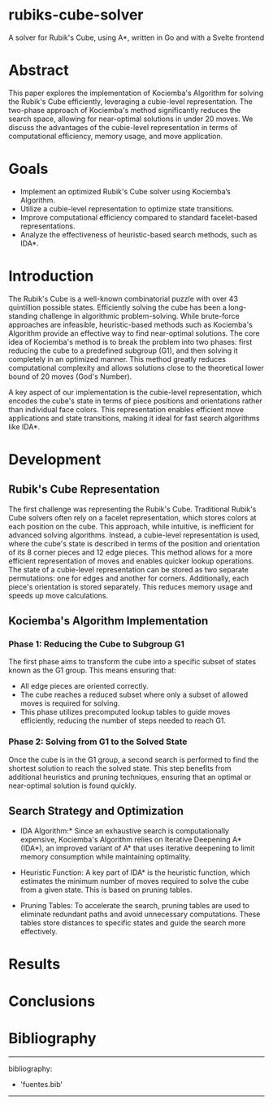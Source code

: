 # rubiks-cube-solver
A solver for Rubik's Cube, using A*, written in Go and with a Svelte frontend

# Abstract
This paper explores the implementation of Kociemba's Algorithm for solving the Rubik's Cube efficiently, 
leveraging a cubie-level representation. The two-phase approach of Kociemba's method significantly reduces 
the search space, allowing for near-optimal solutions in under 20 moves. We discuss the advantages 
of the cubie-level representation in terms of computational efficiency, memory usage, and move application. 

# Goals
* Implement an optimized Rubik's Cube solver using Kociemba’s Algorithm.
* Utilize a cubie-level representation to optimize state transitions.
* Improve computational efficiency compared to standard facelet-based representations.
* Analyze the effectiveness of heuristic-based search methods, such as IDA*.

# Introduction
The Rubik's Cube is a well-known combinatorial puzzle with over 43 quintillion possible states. Efficiently 
solving the cube has been a long-standing challenge in algorithmic problem-solving. While brute-force approaches are 
infeasible, heuristic-based methods such as Kociemba's Algorithm provide an effective way to find near-optimal 
solutions. The core idea of Kociemba's method is to break the problem into two phases: first reducing the cube 
to a predefined subgroup (G1), and then solving it completely in an optimized manner. This method greatly reduces 
computational complexity and allows solutions close to the theoretical lower bound of 20 moves (God's Number).

A key aspect of our implementation is the cubie-level representation, which encodes the cube's state in terms 
of piece positions and orientations rather than individual face colors. This representation enables efficient 
move applications and state transitions, making it ideal for fast search algorithms like IDA*.

# Development
## Rubik's Cube Representation
The first challenge was representing the Rubik's Cube. Traditional Rubik's Cube solvers often rely on a facelet 
representation, which stores colors at each position on the cube. This approach, while intuitive, is 
inefficient for advanced solving algorithms. Instead, a cubie-level representation is used, where the cube's 
state is described in terms of the position and orientation of its 8 corner pieces and 12 edge pieces. This 
method allows for a more efficient representation of moves and enables quicker lookup operations. The state of 
a cubie-level representation can be stored as two separate permutations: one for edges and another 
for corners. Additionally, each piece's orientation is stored separately. This reduces memory usage 
and speeds up move calculations.

## Kociemba's Algorithm Implementation
### Phase 1: Reducing the Cube to Subgroup G1
The first phase aims to transform the cube into a specific subset of states known as the G1 group. 
This means ensuring that:
- All edge pieces are oriented correctly.
- The cube reaches a reduced subset where only a subset of allowed moves is required for solving.
- This phase utilizes precomputed lookup tables to guide moves efficiently, reducing the number of steps needed to reach G1.


### Phase 2: Solving from G1 to the Solved State
Once the cube is in the G1 group, a second search is performed to find the shortest solution to reach the solved state. 
This step benefits from additional heuristics and pruning techniques, ensuring that an optimal or near-optimal 
solution is found quickly.

## Search Strategy and Optimization
- IDA Algorithm:* Since an exhaustive search is computationally expensive, Kociemba's Algorithm relies on
Iterative Deepening A* (IDA*), an improved variant of A* that uses iterative deepening to limit memory
consumption while maintaining optimality.

- Heuristic Function: A key part of IDA* is the heuristic function, which estimates the minimum number
of moves required to solve the cube from a given state. This is based on pruning tables.

- Pruning Tables: To accelerate the search, pruning tables are used to eliminate redundant paths and
avoid unnecessary computations. These tables store distances to specific states and guide the search
more effectively.

# Results

# Conclusions

# Bibliography
---
bibliography:
- 'fuentes.bib'
---







